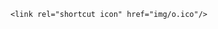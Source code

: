 <html>
<head><title>3hn</title>

	<link rel="shortcut icon" href="img/o.ico"/>
 
 
</head>

<body background="fondo.jpg"></body>
</html>


   
  
